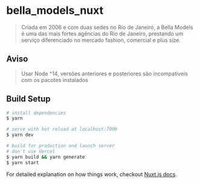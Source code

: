# bella_models_nuxt

> Criada em 2006 e com duas sedes no Rio de Janeiro, a Bella Models é uma das mais fortes agências do Rio de Janeiro, prestando um serviço diferenciado no mercado fashion, comercial e plus size.

## Aviso

> Usar Node ^14, versões anteriores e posteriores são incompativeis com os pacotes instalados

## Build Setup

```bash
# install dependencies
$ yarn

# serve with hot reload at localhost:7000
$ yarn dev

# build for production and launch server
# don't use Vercel
$ yarn build && yarn generate
$ yarn start
```

For detailed explanation on how things work, checkout [Nuxt.js docs](https://nuxtjs.org).
